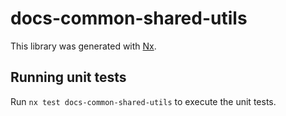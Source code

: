# docs-common-shared-utils

This library was generated with [Nx](https://nx.dev).

## Running unit tests

Run `nx test docs-common-shared-utils` to execute the unit tests.
